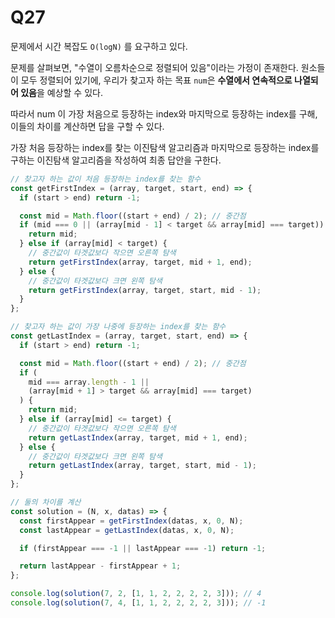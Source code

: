 # Q27

문제에서 시간 복잡도 `O(logN)` 를 요구하고 있다.

문제를 살펴보면, "수열이 오름차순으로 정렬되어 있음"이라는 가정이 존재한다. 원소들이 모두 정렬되어 있기에, 우리가 찾고자 하는 목표 `num`은 **수열에서 연속적으로 나열되어 있음**을 예상할 수 있다.

따라서 num 이 가장 처음으로 등장하는 index와 마지막으로 등장하는 index를 구해, 이들의 차이를 계산하면 답을 구할 수 있다.

가장 처음 등장하는 index를 찾는 이진탐색 알고리즘과 마지막으로 등장하는 index를 구하는 이진탐색 알고리즘을 작성하여 최종 답안을 구한다.

```js
// 찾고자 하는 값이 처음 등장하는 index를 찾는 함수
const getFirstIndex = (array, target, start, end) => {
  if (start > end) return -1;

  const mid = Math.floor((start + end) / 2); // 중간점
  if (mid === 0 || (array[mid - 1] < target && array[mid] === target)) {
    return mid;
  } else if (array[mid] < target) {
    // 중간값이 타겟값보다 작으면 오른쪽 탐색
    return getFirstIndex(array, target, mid + 1, end);
  } else {
    // 중간값이 타겟값보다 크면 왼쪽 탐색
    return getFirstIndex(array, target, start, mid - 1);
  }
};

// 찾고자 하는 값이 가장 나중에 등장하는 index를 찾는 함수
const getLastIndex = (array, target, start, end) => {
  if (start > end) return -1;

  const mid = Math.floor((start + end) / 2); // 중간점
  if (
    mid === array.length - 1 ||
    (array[mid + 1] > target && array[mid] === target)
  ) {
    return mid;
  } else if (array[mid] <= target) {
    // 중간값이 타겟값보다 작으면 오른쪽 탐색
    return getLastIndex(array, target, mid + 1, end);
  } else {
    // 중간값이 타겟값보다 크면 왼쪽 탐색
    return getLastIndex(array, target, start, mid - 1);
  }
};

// 둘의 차이를 계산
const solution = (N, x, datas) => {
  const firstAppear = getFirstIndex(datas, x, 0, N);
  const lastAppear = getLastIndex(datas, x, 0, N);

  if (firstAppear === -1 || lastAppear === -1) return -1;

  return lastAppear - firstAppear + 1;
};

console.log(solution(7, 2, [1, 1, 2, 2, 2, 2, 3])); // 4
console.log(solution(7, 4, [1, 1, 2, 2, 2, 2, 3])); // -1
```
